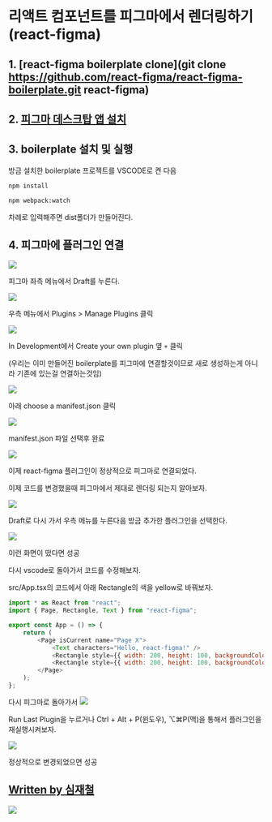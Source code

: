 # 리액트 컴포넌트를 피그마에서 렌더링하기 (react-figma)

## 1. [react-figma boilerplate clone](git clone https://github.com/react-figma/react-figma-boilerplate.git react-figma)

## 2. [피그마 데스크탑 앱 설치](https://www.figma.com/downloads/)

## 3. boilerplate 설치 및 실행

방금 설치한 boilerplate 프로젝트를 VSCODE로 켠 다음

```bash
npm install
```

```bash
npm webpack:watch
```

차례로 입력해주면 dist폴더가 만들어진다.

## 4. 피그마에 플러그인 연결

![](../.gitbook/assets/2020_09_07_09_20_43.png)

피그마 좌측 메뉴에서 Draft를 누른다.

![](../.gitbook/assets/2020_09_07_09_23_29.png)

우측 메뉴에서 Plugins > Manage Plugins 클릭

![](../.gitbook/assets/2020_09_07_09_24_09.png)

In Development에서 Create your own plugin 옆 `+` 클릭

(우리는 이미 만들어진 boilerplate를 피그마에 연결할것이므로 새로 생성하는게 아니라 기존에 있는걸 연결하는것임)

![](../.gitbook/assets/2020_09_07_09_24_48.png)

아래 choose a manifest.json 클릭

![](../.gitbook/assets/2020_09_07_09_25_17.png)

manifest.json 파일 선택후 완료

![](../.gitbook/assets/2020_09_07_09_25_35.png)

이제 react-figma 플러그인이 정상적으로 피그마로 연결되었다.

이제 코드를 변경했을때 피그마에서 제대로 렌더링 되는지 알아보자.

![](../.gitbook/assets/2020_09_07_09_26_48.png)

Draft로 다시 가서 우측 메뉴를 누른다음 방금 추가한 플러그인을 선택한다.

![](../.gitbook/assets/2020_09_07_09_29_12.png)

이런 화면이 떴다면 성공

다시 vscode로 돌아가서 코드를 수정해보자.

src/App.tsx의 코드에서 아래 Rectangle의 색을 yellow로 바꿔보자.

```js
import * as React from "react";
import { Page, Rectangle, Text } from "react-figma";

export const App = () => {
	return (
		<Page isCurrent name="Page X">
			<Text characters="Hello, react-figma!" />
			<Rectangle style={{ width: 200, height: 100, backgroundColor: "#0ddd25" }} />
			<Rectangle style={{ width: 200, height: 100, backgroundColor: "yellow" }} /> // yellow로 변경됨.
		</Page>
	);
};
```

다시 피그마로 돌아가서
![](../.gitbook/assets/2020_09_07_09_31_08.png)

Run Last Plugin을 누르거나 Ctrl + Alt + P(윈도우), ⌥⌘P(맥)을 통해서 플러그인을 재실행시켜보자.

![](../.gitbook/assets/2020_09_07_09_32_03.png)

정상적으로 변경되었으면 성공

## [Written by 심재철](https://github.com/simsimjae)

![](../.gitbook/assets/simsimjae.png)
